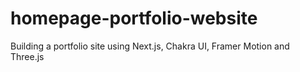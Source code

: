 # homepage-portfolio-website
Building a portfolio site using Next.js, Chakra UI, Framer Motion and Three.js
